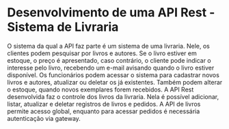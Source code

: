 # Desenvolvimento de uma API Rest - Sistema de Livraria

O sistema da qual a API faz parte é um sistema de uma livraria. Nele, os clientes podem pesquisar por livros e autores. Se o livro estiver em estoque, o preço é apresentado, caso contrário, o cliente pode indicar o interesse pelo livro, recebendo um e-mail avisando quando o livro estiver disponível. 
Os funcionários podem acessar o sistema para cadastrar novos livros e autores, atualizar ou deletar os já existentes. Também podem alterar o estoque, quando novos exemplares forem recebidos.
A API Rest desenvolvida faz o controle dos livros da livraria. Nela é possível adicionar, listar, atualizar e deletar registros de livros e pedidos. 
A API de livros permite acesso global, enquanto para acessar pedidos é necessária autenticação via gateway.
